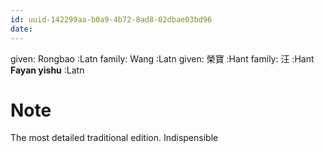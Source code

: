 ```yaml
---
id: uuid-142299aa-b0a9-4b72-8ad8-02dbae03bd96
date: 
---
```


given: Rongbao :Latn
family: Wang  :Latn
given: 榮寶 :Hant
family: 汪 :Hant
**Fayan yishu** :Latn
# Note
The most detailed traditional edition. Indispensible